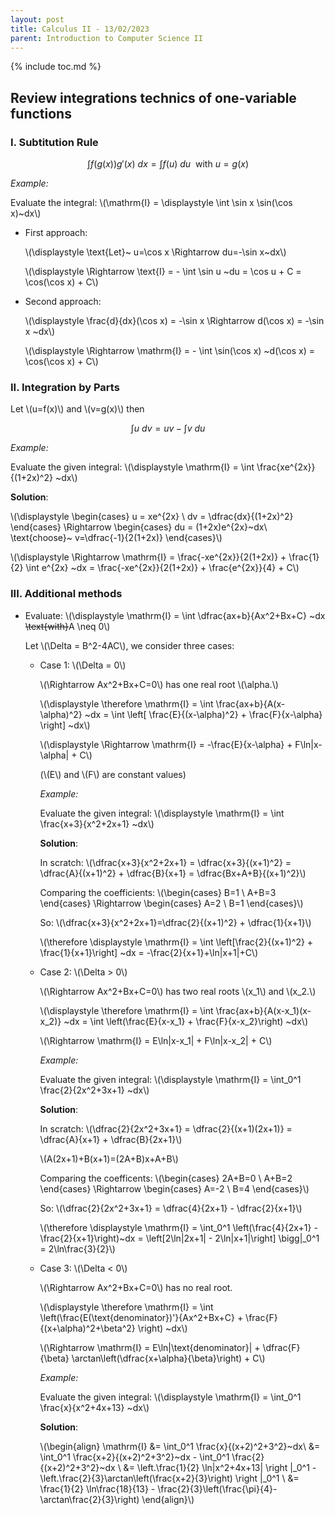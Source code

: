 ```yaml
---
layout: post
title: Calculus II - 13/02/2023
parent: Introduction to Computer Science II
---
```


{% include toc.md %}

## Review integrations technics of one-variable functions

### I. Subtitution Rule

$$
    \int f(g(x))g'(x)~dx = \int f(u)~du ~~\text{with}~ u=g(x)
$$

_Example:_

Evaluate the integral: \\(\mathrm{I} = \displaystyle \int \sin x \sin(\cos x)~dx\\)

* First approach:

    \\(\displaystyle \text{Let}~ u=\cos x \Rightarrow du=-\sin x~dx\\)

    \\(\displaystyle \Rightarrow \text{I} = - \int \sin u ~du = \cos u + C = \cos(\cos x) + C\\)

* Second approach:

    \\(\displaystyle \frac{d}{dx}(\cos x) = -\sin x \Rightarrow d(\cos x) = -\sin x ~dx\\)

    \\(\displaystyle \Rightarrow \mathrm{I} = - \int \sin(\cos x) ~d(\cos x) = \cos(\cos x) + C\\)

### II. Integration by Parts

Let \\(u=f(x)\\) and \\(v=g(x)\\) then

$$
    \int u~dv = uv - \int v~du
$$

_Example:_

Evaluate the given integral: \\(\displaystyle \mathrm{I} = \int \frac{xe^{2x}}{(1+2x)^2} ~dx\\)

**Solution**:

\\(\displaystyle \begin{cases} 
    u = xe^{2x} \\
    dv = \dfrac{dx}{(1+2x)^2}
\end{cases} \Rightarrow \begin{cases}
    du = (1+2x)e^{2x}~dx\\
    \text{choose}~ v=\dfrac{-1}{2(1+2x)}
\end{cases}\\)

\\(\displaystyle \Rightarrow \mathrm{I} = \frac{-xe^{2x}}{2(1+2x)} + \frac{1}{2} \int e^{2x} ~dx = \frac{-xe^{2x}}{2(1+2x)} + \frac{e^{2x}}{4} + C\\)

### III. Additional methods

* Evaluate: \\(\displaystyle \mathrm{I} = \int \dfrac{ax+b}{Ax^2+Bx+C} ~dx ~~\text{with}~~A \neq 0\\) 
    
    Let \\(\Delta = B^2-4AC\\), we consider three cases:
    
    * Case 1: \\(\Delta = 0\\)
    
        \\(\Rightarrow Ax^2+Bx+C=0\\) has one real root \\(\alpha.\\)

        \\(\displaystyle \therefore \mathrm{I} = \int \frac{ax+b}{A(x-\alpha)^2} ~dx = \int \left[ \frac{E}{(x-\alpha)^2} + \frac{F}{x-\alpha} \right] ~dx\\)

        \\(\displaystyle \Rightarrow \mathrm{I} = -\frac{E}{x-\alpha} + F\ln|x-\alpha| + C\\) 

        (\\(E\\) and \\(F\\) are constant values)
        
        _Example:_
        
        Evaluate the given integral: \\(\displaystyle \mathrm{I} = \int \frac{x+3}{x^2+2x+1} ~dx\\)
        
        **Solution**:
        
        In scratch: \\(\dfrac{x+3}{x^2+2x+1} = \dfrac{x+3}{(x+1)^2} = \dfrac{A}{(x+1)^2} + \dfrac{B}{x+1} = \dfrac{Bx+A+B}{(x+1)^2}\\)
        
        Comparing the coefficients: \\(\begin{cases}
            B=1 \\
            A+B=3
        \end{cases} \Rightarrow \begin{cases}
            A=2 \\
            B=1
        \end{cases}\\)
        
        So: \\(\dfrac{x+3}{x^2+2x+1}=\dfrac{2}{(x+1)^2} + \dfrac{1}{x+1}\\)
        
        \\(\therefore \displaystyle \mathrm{I} = \int \left[\frac{2}{(x+1)^2} + \frac{1}{x+1}\right] ~dx = -\frac{2}{x+1}+\ln|x+1|+C\\)

    * Case 2: \\(\Delta > 0\\)

        \\(\Rightarrow Ax^2+Bx+C=0\\) has two real roots \\(x_1\\) and \\(x_2.\\)

        \\(\displaystyle \therefore \mathrm{I} = \int \frac{ax+b}{A(x-x_1)(x-x_2)} ~dx = \int \left(\frac{E}{x-x_1} + \frac{F}{x-x_2}\right) ~dx\\)

        \\(\Rightarrow \mathrm{I} = E\ln|x-x_1| + F\ln|x-x_2| + C\\)
        
        _Example:_
        
        Evaluate the given integral: \\(\displaystyle \mathrm{I} = \int_0^1 \frac{2}{2x^2+3x+1} ~dx\\)
        
        **Solution**:
        
        In scratch: \\(\dfrac{2}{2x^2+3x+1} = \dfrac{2}{(x+1)(2x+1)} = \dfrac{A}{x+1} + \dfrac{B}{2x+1}\\)
        
        \\(A(2x+1)+B(x+1)=(2A+B)x+A+B\\)
        
        Comparing the coefficents: \\(\begin{cases}
            2A+B=0 \\
            A+B=2
        \end{cases} \Rightarrow \begin{cases}
            A=-2 \\
            B=4
        \end{cases}\\)
        
        So: \\(\dfrac{2}{2x^2+3x+1} = \dfrac{4}{2x+1} - \dfrac{2}{x+1}\\)
        
        \\(\therefore \displaystyle \mathrm{I} = \int_0^1 \left(\frac{4}{2x+1} - \frac{2}{x+1}\right)~dx = \left[2\ln|2x+1| - 2\ln|x+1|\right] \bigg|_0^1 = 2\ln\frac{3}{2}\\)

    * Case 3: \\(\Delta < 0\\)

        \\(\Rightarrow Ax^2+Bx+C=0\\) has no real root.

        \\(\displaystyle \therefore \mathrm{I} = \int \left(\frac{E(\text{denominator})'}{Ax^2+Bx+C} + \frac{F}{(x+\alpha)^2+\beta^2} \right) ~dx\\)

        \\(\Rightarrow \mathrm{I} = E\ln|\text{denominator}| + \dfrac{F}{\beta} \arctan\left(\dfrac{x+\alpha}{\beta}\right) + C\\)

        _Example:_
        
        Evaluate the given integral: \\(\displaystyle \mathrm{I} = \int_0^1 \frac{x}{x^2+4x+13} ~dx\\)
        
        **Solution**:
        
        \\(\begin{align}
        \mathrm{I} &= \int_0^1 \frac{x}{(x+2)^2+3^2}~dx\\
        &= \int_0^1 \frac{x+2}{(x+2)^2+3^2}~dx - \int_0^1 \frac{2}{(x+2)^2+3^2}~dx \\ 
        &= \left.\frac{1}{2} \ln|x^2+4x+13| \right |_0^1 - \left.\frac{2}{3}\arctan\left(\frac{x+2}{3}\right) \right |_0^1 \\
        &= \frac{1}{2} \ln\frac{18}{13} - \frac{2}{3}\left(\frac{\pi}{4}-\arctan\frac{2}{3}\right)
        \end{align}\\)